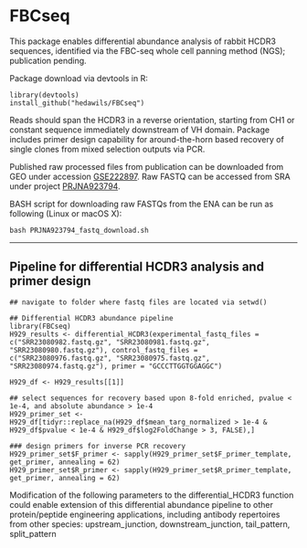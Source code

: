 # FBCseq

This package enables differential abundance analysis of rabbit HCDR3 sequences, identified via the FBC-seq whole cell panning method (NGS); publication pending.

Package download via devtools in R:
```
library(devtools)
install_github("hedawils/FBCseq")
```

Reads should span the HCDR3 in a reverse orientation, starting from CH1 or constant sequence immediately downstream of VH domain.  Package includes primer design capability for around-the-horn based recovery of single clones from mixed selection outputs via PCR.

Published raw processed files from publication can be downloaded from GEO under accession [GSE222897](https://www.ncbi.nlm.nih.gov/geo/query/acc.cgi?acc=GSE222897). Raw FASTQ can be accessed from SRA under project [PRJNA923794](https://www.ncbi.nlm.nih.gov/Traces/study/?acc=PRJNA923794&o=acc_s%3Aa).

BASH script for downloading raw FASTQs from the ENA can be run as following (Linux or macOS X):
```
bash PRJNA923794_fastq_download.sh
```


---
Pipeline for differential HCDR3 analysis and primer design
---

```
## navigate to folder where fastq files are located via setwd()

## Differential HCDR3 abundance pipeline
library(FBCseq)
H929_results <- differential_HCDR3(experimental_fastq_files = c("SRR23080982.fastq.gz", "SRR23080981.fastq.gz", "SRR23080980.fastq.gz"), control_fastq_files = c("SRR23080976.fastq.gz", "SRR23080975.fastq.gz", "SRR23080974.fastq.gz"), primer = "GCCCTTGGTGGAGGC")

H929_df <- H929_results[[1]]

## select sequences for recovery based upon 8-fold enriched, pvalue < 1e-4, and absolute abundance > 1e-4
H929_primer_set <- H929_df[tidyr::replace_na(H929_df$mean_targ_normalized > 1e-4 & H929_df$pvalue < 1e-4 & H929_df$log2FoldChange > 3, FALSE),]

### design primers for inverse PCR recovery
H929_primer_set$F_primer <- sapply(H929_primer_set$F_primer_template, get_primer, annealing = 62)
H929_primer_set$R_primer <- sapply(H929_primer_set$R_primer_template, get_primer, annealing = 62)
```

Modification of the following parameters to the differential_HCDR3 function could enable extension of this differential abundance pipeline to other protein/peptide engineering applications, including antibody repertoires from other species:
upstream_junction, downstream_junction, tail_pattern, split_pattern 






